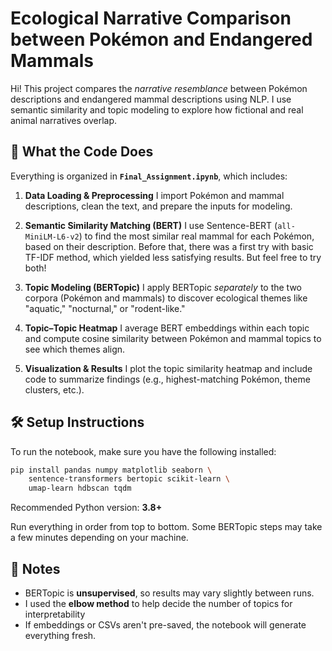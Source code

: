 # Ecological Narrative Comparison between Pokémon and Endangered Mammals

Hi! This project compares the *narrative resemblance* between Pokémon descriptions and endangered mammal descriptions using NLP. I use semantic similarity and topic modeling to explore how fictional and real animal narratives overlap.

## 🧠 What the Code Does

Everything is organized in **`Final_Assignment.ipynb`**, which includes:

1. **Data Loading & Preprocessing**
   I import Pokémon and mammal descriptions, clean the text, and prepare the inputs for modeling.

2. **Semantic Similarity Matching (BERT)**
   I use Sentence-BERT (`all-MiniLM-L6-v2`) to find the most similar real mammal for each Pokémon, based on their description. Before that, there was a first try with basic TF-IDF method, which yielded less satisfying results. But feel free to try both!

3. **Topic Modeling (BERTopic)**
   I apply BERTopic *separately* to the two corpora (Pokémon and mammals) to discover ecological themes like "aquatic," "nocturnal," or "rodent-like."

4. **Topic–Topic Heatmap**
   I average BERT embeddings within each topic and compute cosine similarity between Pokémon and mammal topics to see which themes align.

5. **Visualization & Results**
   I plot the topic similarity heatmap and include code to summarize findings (e.g., highest-matching Pokémon, theme clusters, etc.).

## 🛠 Setup Instructions

To run the notebook, make sure you have the following installed:

```bash
pip install pandas numpy matplotlib seaborn \
    sentence-transformers bertopic scikit-learn \
    umap-learn hdbscan tqdm
```

Recommended Python version: **3.8+**

Run everything in order from top to bottom. Some BERTopic steps may take a few minutes depending on your machine.

## 📌 Notes

* BERTopic is **unsupervised**, so results may vary slightly between runs.
* I used the **elbow method** to help decide the number of topics for interpretability
* If embeddings or CSVs aren't pre-saved, the notebook will generate everything fresh.
